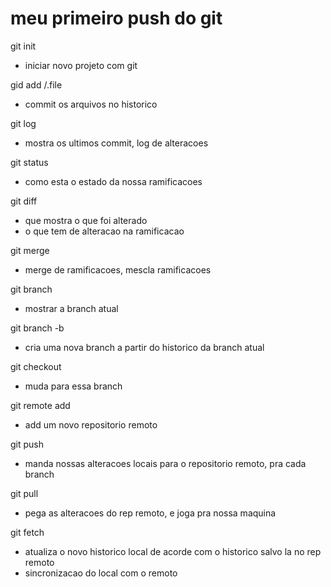 # meu primeiro push do git 


git init
- iniciar novo projeto com git

gid add <nome-arquivo>/.file
- commit os arquivos no historico


git log 
- mostra os ultimos commit, log de alteracoes

git status
- como esta o estado da nossa ramificacoes

git diff
- que mostra o que foi alterado
- o que tem de alteracao na ramificacao

git merge 
- merge de ramificacoes, mescla ramificacoes

git branch
- mostrar a branch atual

git branch -b <nome-da-branch>
- cria uma nova branch a partir do historico da branch atual

git checkout <nome-da-branch>
- muda para essa branch

git remote add <nome> <url>
- add um novo repositorio remoto

git push <nome> <nome-da-branch>
- manda nossas alteracoes locais para o repositorio remoto, pra cada branch

git pull <nome> <nome-da-branch>
- pega as alteracoes do rep remoto, e joga pra nossa maquina


git fetch
- atualiza o novo historico local de acorde com o historico salvo la no rep remoto
- sincronizacao do local com o remoto

